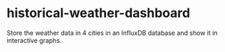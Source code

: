 # historical-weather-dashboard

Store the weather data in 4 cities in an InfluxDB database and show it in interactive graphs.
